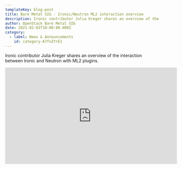 ```yaml
---
templateKey: blog-post
title: Bare Metal SIG - Ironic/Neutron ML2 interaction overview
description: Ironic contributor Julia Kreger shares an overview of the interaction between Ironic and Neutron with ML2 plugins.
author: OpenStack Bare Metal SIG
date: 2021-02-02T10:00:00.000Z
category: 
  - label: News & Announcements
    id: category-A7fnZYrE1
---
```


Ironic contributor Julia Kreger shares an overview of the interaction between Ironic and Neutron with ML2 plugins.

<iframe width="560" height="315" src="https://www.youtube.com/embed/B0CPMH9sOxs" title="YouTube video player" frameborder="0" allow="accelerometer; autoplay; clipboard-write; encrypted-media; gyroscope; picture-in-picture" allowfullscreen></iframe>

